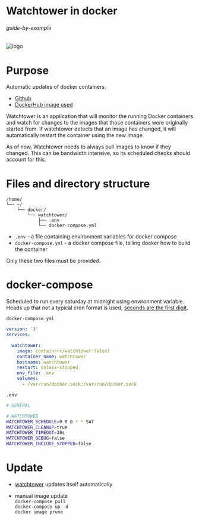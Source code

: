 # Watchtower in docker

###### guide-by-example

![logo](https://i.imgur.com/xXS2bzZ.png)

# Purpose

Automatic updates of docker containers.

* [Github](https://github.com/containrrr/watchtower)
* [DockerHub image used](https://hub.docker.com/r/containrrr/watchtower)

Watchtower is an application that will monitor the running Docker containers
and watch for changes to the images that those containers
were originally started from. If watchtower detects that an image has changed,
it will automatically restart the container using the new image.

As of now, Watchtower needs to always pull images to know if they changed.
This can be bandwidth intensive, so its scheduled checks should account for this.

# Files and directory structure

```
/home/
└── ~/
    └── docker/
        └── watchtower/
            ├── .env
            └── docker-compose.yml
```

* `.env` - a file containing environment variables for docker compose
* `docker-compose.yml` - a docker compose file, telling docker how to build the container

Only these two files must be provided.

# docker-compose

Scheduled to run every saturday at midnight using environment variable.</br>
Heads up that not a typical cron format is used,
[seconds are the first digit](https://pkg.go.dev/github.com/robfig/cron@v1.2.0?tab=doc#hdr-CRON_Expression_Format).

`docker-compose.yml`
```yml
version: '3'
services:

  watchtower:
    image: containrrr/watchtower:latest
    container_name: watchtower
    hostname: watchtower
    restart: unless-stopped
    env_file: .env
    volumes:
      - /var/run/docker.sock:/var/run/docker.sock
```

`.env`
```bash
# GENERAL

# WATCHTOWER
WATCHTOWER_SCHEDULE=0 0 0 * * SAT
WATCHTOWER_CLEANUP=true
WATCHTOWER_TIMEOUT=30s
WATCHTOWER_DEBUG=false
WATCHTOWER_INCLUDE_STOPPED=false
```

# Update

* [watchtower](https://github.com/DoTheEvo/selfhosted-apps-docker/tree/master/watchtower)
updates itself automatically

* manual image update</br>
  `docker-compose pull`</br>
  `docker-compose up -d`</br>
  `docker image prune`
